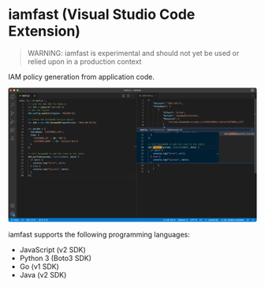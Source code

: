 # iamfast (Visual Studio Code Extension)

> WARNING: iamfast is experimental and should not yet be used or relied upon in a production context

IAM policy generation from application code.

![Screenshot](https://raw.githubusercontent.com/iann0036/iamfast-vscode/main/assets/screenshot.png)

iamfast supports the following programming languages:

* JavaScript (v2 SDK)
* Python 3 (Boto3 SDK)
* Go (v1 SDK)
* Java (v2 SDK)
